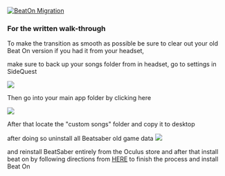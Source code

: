 [![BeatOn Migration](https://cdn.discordapp.com/attachments/615234075778875453/627007319687036947/Screenshot_390.png)](https://www.youtube.com/watch?v=tt5m6rDL-UQ)

### For the written walk-through
To make the transition as smooth as possible be sure to clear out your old Beat On version if you had it from your headset,

make sure to back up your songs folder from in headset, go to settings in SideQuest

![](https://cdn.discordapp.com/attachments/615234075778875453/623923594820321301/Screenshot_316.png)

Then go into your main app folder by clicking here

![](https://cdn.discordapp.com/attachments/615234075778875453/623923858872991794/Screenshot_317.png)

After that locate the "custom songs" folder and copy it to desktop

after doing so uninstall all Beatsaber old game data ![](https://cdn.discordapp.com/attachments/608376262347587595/608405621741715487/Uninstall.png)

and reinstall BeatSaber entirely from the Oculus store and after that install beat on by following directions from [HERE](https://github.com/the-expanse/SideQuest/wiki/Beat-On,-What-is-that-and-how-do-i-install-it#to-install-beat-on-for-the-first-time) to finish the process and install Beat On